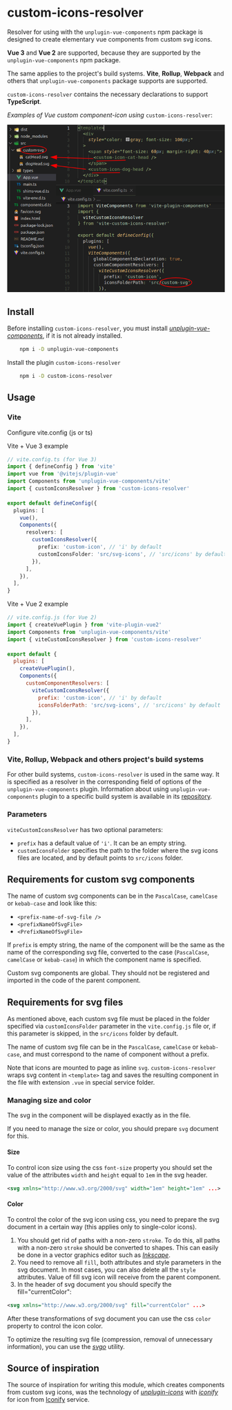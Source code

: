 # custom-icons-resolver

Resolver for using with the `unplugin-vue-components` npm package is designed to create elementary vue components from custom svg icons.

**Vue 3** and **Vue 2** are supported, because they are supported by the `unplugin-vue-components` npm package.

The same applies to the project's build systems. **Vite**, **Rollup**, **Webpack** and others that `unplugin-vue-components` package supports are supported.

`custom-icons-resolver` contains the necessary declarations to support **TypeScript**.

*Examples of Vue custom component-icon using* `custom-icons-resolver`:

![Vue custom component-icon examples](img/svg-components.png)

## Install

Before installing `custom-icons-resolver`, you must install [*unplugin-vue-components*](https://www.npmjs.com/package/unplugin-vue-components), if it is not already installed.

``` bash
    npm i -D unplugin-vue-components
```

Install the plugin `custom-icons-resolver`

``` bash
    npm i -D custom-icons-resolver
```

## Usage

### Vite

Configure vite.config (js or ts)

Vite + Vue 3 example

``` ts
// vite.config.ts (for Vue 3)
import { defineConfig } from 'vite'
import vue from '@vitejs/plugin-vue'
import Components from 'unplugin-vue-components/vite'
import { customIconsResolver } from 'custom-icons-resolver'

export default defineConfig({
  plugins: [
    vue(),
    Components({
      resolvers: [
        customIconsResolver({
          prefix: 'custom-icon', // 'i' by default
          customIconsFolder: 'src/svg-icons', // 'src/icons' by default
        }),
      ],
    }),
  ],
}
```

Vite + Vue 2 example

``` js
// vite.config.js (for Vue 2)
import { createVuePlugin } from 'vite-plugin-vue2'
import Components from 'unplugin-vue-components/vite'
import { viteCustomIconsResolver } from 'custom-icons-resolver'

export default {
  plugins: [
    createVuePlugin(),
    Components({
      customComponentResolvers: [
        viteCustomIconsResolver({
          prefix: 'custom-icon', // 'i' by default
          iconsFolderPath: 'src/svg-icons', // 'src/icons' by default
        }),
      ],
    }),
  ],
}
```

### Vite, Rollup, Webpack and others project's build systems

For other build systems, `custom-icons-resolver` is used in the same way. It is specified as a resolver in the corresponding field of options of the `unplugin-vue-components` plugin. Information about using `unplugin-vue-components` plugin to a specific build system is available in its [repository](https://www.npmjs.com/package/unplugin-vue-components).

### Parameters

`viteCustomIconsResolver` has two optional parameters:

* `prefix` has a default value of `'i'`. It can be an empty string.
* `customIconsFolder` specifies the path to the folder where the svg icons files are located, and by default points to `src/icons` folder.

## Requirements for custom svg components

The name of custom svg components  can be in the `PascalCase`, `camelCase` or `kebab-case` and look like this:

* `<prefix-name-of-svg-file />`
* `<prefixNameOfSvgFile>`
* `<PrefixNameOfSvgFile>`

If `prefix` is empty string, the name of the component will be the same as the name of the corresponding svg file, converted to the case (`PascalCase`, `camelCase` or `kebab-case`) in which the component name is specified.

Custom svg components are global. They should not be registered and imported in the code of the parent component.

## Requirements for svg files

As mentioned above, each custom svg file must be placed in the folder specified via `customIconsFolder` parameter in the `vite.config.js` file or, if this parameter is skipped, in the `src/icons` folder by default.

The name of custom svg file can be in the `PascalCase`, `camelCase` or `kebab-case`, and must correspond to the name of component without a prefix.

Note that icons are mounted to page as inline `svg`. `custom-icons-resolver` wraps svg content in `<template>` tag and saves the resulting component in the file with extension `.vue` in special service folder.

### Managing size and color

The svg in the component will be displayed exactly as in the file.

If you need to manage the size or color, you should prepare `svg` document for this.

#### Size

To control icon size using the css `font-size` property you should set the value of the attributes `width` and `height` equal to `1em` in the svg header.

``` xml
<svg xmlns="http://www.w3.org/2000/svg" width="1em" height="1em" ...>
```

#### Color

To control the color of the svg icon using css, you need to prepare the svg document in a certain way (this applies only to single-color icons).

1. You should get rid of paths with a non-zero `stroke`. To do this, all paths with a non-zero `stroke` should be converted to shapes. This can easily be done in a vector graphics editor such as [*Inkscape*](https://inkscape.org/).
2. You need to remove all `fill`, both attributes and style parameters in the svg document. In most cases, you can also delete all the `style` attributes. Value of fill svg icon will receive from the parent component.
3. In the header of svg document you should specify the fill="currentColor":

``` xml
<svg xmlns="http://www.w3.org/2000/svg" fill="currentColor" ...>
```

After these transformations of svg document you can use the css `color` property to control the icon color.

To optimize the resulting svg file (compression, removal of unnecessary information), you can use the [*svgo*](https://github.com/svg/svgo) utility.

## Source of inspiration

The source of inspiration for writing this module, which creates components from custom svg icons, was the technology of [*unplugin-icons*](https://github.com/antfu/unplugin-icons) with [*iconify*](https://icon-sets.iconify.design/) for icon from [Iconify](https://icon-sets.iconify.design/) service.
